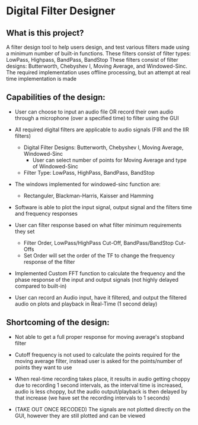 # Digital Filter Designer

## What is this project?

A filter design tool to help users design, and test various filters made using a minimum number of built-in functions. 
These filters consist of filter types: LowPass, Highpass, BandPass, BandStop 
These filters consist of filter designs: Butterworth, Chebyshev I, Moving Average, and Windowed-Sinc.
The required implementation uses offline processing, but an attempt at real time implementation is made

## Capabilities of the design:

- User can choose to input an audio file OR record their own audio through a microphone 
  (over a specified time) to filter using the GUI

- All required digital filters are applicable to audio signals (FIR and the IIR filters)
	- Digital Filter Designs: Butterworth, Chebyshev I, Moving Average, Windowed-Sinc
		- User can select number of points for Moving Average and type of Windowed-Sinc
	- Filter Type: LowPass, HighPass, BandPass, BandStop

- The windows implemented for windowed-sinc function are: 
	- Rectanguler, Blackman-Harris, Kaisser and Hamming

- Software is able to plot the input signal, output signal and the
  filters time and frequency responses 

- User can filter response based on what filter minimum requirements they set
	- Filter Order, LowPass/HighPass Cut-Off, BandPass/BandStop Cut-Offs 
	- Set Order will set the order of the TF to change the frequency response of the filter

- Implemented Custom FFT function to calculate the frequency and 
  the phase response of the input and output signals (not highly delayed compared to built-in)

- User can record an Audio input, have it filtered, and output the filtered audio
  on plots and playback in Real-Time (1 second delay)

## Shortcoming of the design:

- Not able to get a full proper response for moving average's stopband filter

- Cutoff frequency is not used to calculate the points required for the moving average filter, 
  instead user is asked for the points/number of points they want to use

- When real-time recording takes place, it results in audio getting choppy due to
  recording 1 second intervals, as the interval time is increased, audio is less choppy,
  but the audio output/playback is then delayed by that increase 
  (we have set the recording intervals to 1 seconds)

- (TAKE OUT ONCE RECODED)
The signals are not plotted directly on the GUI, however they are still plotted and can be viewed




